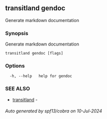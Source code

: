 ## transitland gendoc

Generate markdown documentation

### Synopsis

Generate markdown documentation



```
transitland gendoc [flags]
```

### Options

```
  -h, --help   help for gendoc
```

### SEE ALSO

* [transitland](transitland.md)	 - 

###### Auto generated by spf13/cobra on 10-Jul-2024

